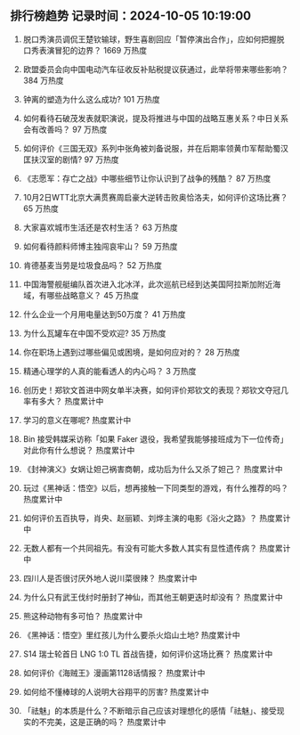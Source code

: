 
## 排行榜趋势 记录时间：2024-10-05 10:19:00
  
  1. 脱口秀演员调侃王楚钦输球，野生喜剧回应「暂停演出合作」，应如何把握脱口秀表演冒犯的边界？ 1669 万热度
    
  2. 欧盟委员会向中国电动汽车征收反补贴税提议获通过，此举将带来哪些影响？ 384 万热度
    
  3. 钟离的塑造为什么这么成功? 101 万热度
    
  4. 如何看待石破茂发表就职演说，提及将推进与中国的战略互惠关系？中日关系会有改善吗？ 97 万热度
    
  5. 如何评价《三国无双》系列中张角被刘备说服，并在后期率领黄巾军帮助蜀汉匡扶汉室的剧情? 97 万热度
    
  6. 《志愿军：存亡之战》中哪些细节让你认识到了战争的残酷？ 87 万热度
    
  7. 10月2日WTT北京大满贯赛周启豪大逆转击败奥恰洛夫，如何评价这场比赛？ 65 万热度
    
  8. 大家喜欢城市生活还是农村生活？ 63 万热度
    
  9. 如何看待颜料师博主独闯哀牢山？ 59 万热度
    
  10. 肯德基麦当劳是垃圾食品吗？ 52 万热度
    
  11. 中国海警舰艇编队首次进入北冰洋，此次巡航已经到达美国阿拉斯加附近海域，有哪些战略意义？ 45 万热度
    
  12. 什么企业一个月用电量达到50万度？ 41 万热度
    
  13. 为什么瓦罐车在中国不受欢迎? 35 万热度
    
  14. 你在职场上遇到过哪些偏见或困境，是如何应对的？ 28 万热度
    
  15. 精通心理学的人真的能看透人的内心吗？ 3 万热度
    
  16. 创历史！郑钦文首进中网女单半决赛，如何评价郑钦文的表现？郑钦文夺冠几率有多大？ 热度累计中
    
  17. 学习的意义在哪呢? 热度累计中
    
  18. Bin 接受韩媒采访称「如果 Faker 退役，我希望我能够接班成为下一位传奇」对此你有什么想说？ 热度累计中
    
  19. 《封神演义》女娲让妲己祸害商朝，成功后为什么又杀了妲己？ 热度累计中
    
  20. 玩过《黑神话：悟空》以后，想再接触一下同类型的游戏，有什么推荐的吗？ 热度累计中
    
  21. 如何评价五百执导，肖央、赵丽颖、刘烨主演的电影《浴火之路》？ 热度累计中
    
  22. 无数人都有一个共同祖先。有没有可能大多数人其实有显性遗传病？ 热度累计中
    
  23. 四川人是否很讨厌外地人说川菜很辣？ 热度累计中
    
  24. 为什么只有武王伐纣时册封了神仙，而其他王朝更迭时却没有？ 热度累计中
    
  25. 熊这种动物有多可怕？ 热度累计中
    
  26. 《黑神话：悟空》里红孩儿为什么要杀火焰山土地? 热度累计中
    
  27. S14 瑞士轮首日 LNG 1:0 TL 首战告捷，如何评价这场比赛？ 热度累计中
    
  28. 如何评价《海贼王》漫画第1128话情报？ 热度累计中
    
  29. 如何给不懂棒球的人说明大谷翔平的厉害? 热度累计中
    
  30. 「祛魅」的本质是什么？不断暗示自己应该对理想化的感情「祛魅」、接受现实的不完美，这是正确的吗？ 热度累计中
    